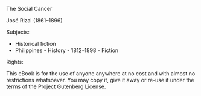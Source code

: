 

The Social Cancer

José Rizal (1861–1896)




Subjects:
    
* Historical fiction
* Philippines - History - 1812-1898 - Fiction

Rights: 

This eBook is for the use of anyone anywhere at no cost and with almost no restrictions whatsoever. You may copy it, give it away or re-use it under the terms of the Project Gutenberg License.

